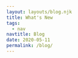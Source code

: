```yaml
---
layout: layouts/blog.njk
title: What's New
tags:
  - nav
navtitle: Blog
date: 2020-05-11
permalink: /blog/
---
```

